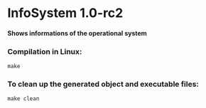 # InfoSystem 1.0-rc2



#### Shows informations of the operational system

### Compilation in Linux:

    make

### To clean up the generated object and executable files:

    make clean

